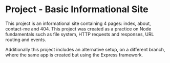 # Project - Basic Informational Site

This project is an informational site containing 4 pages: index, about, contact-me and 404. This project was created as a practice on Node fundamentals such as file system, HTTP requests and responses, URL routing and events.

Additionally this project includes an alternative setup, on a different branch, where the same app is created but using the Express framework.
